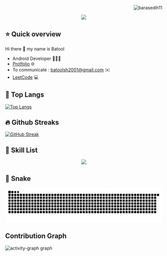 <p align="right"> <img src="https://komarev.com/ghpvc/?username=batooldshilleh&label=Profile%20views&color=0e75b6&style=flat" alt="barasedih11" /> </p>

 <p align="center">
  <!-- Typing SVG by DenverCoder1 - https://github.com/DenverCoder1/readme-typing-svg -->
  <a href="https://github.com/batooldshilleh/readme-typing-svg">
    <img src="https://readme-typing-svg.demolab.com/?lines=Android%20App%20and%20app%20developer💻;Computer%20Engineer%20👷;5%2B%20years%20of%20coding%20experience%20💪;Always%20learning%20new%20things%20🦕&font=Fira%20Code&center=true&width=440&height=45&color=555555&vCenter=true&pause=1000&size=22" /></a>
</p>

 ## ⭐ Quick overview
 Hi there 👋 my name is Batool
 -  Android Developer 👩🏻‍💻
 - [Protfolio](https://cerulean-crostata-47be35.netlify.app/) 🌐
 - To communicate : batoolsh2001@gmail.com ✉️
 - [LeetCode](https://leetcode.com/u/batooldshilleh/) 💻
 
<!--## GitHub stats
![Anurag's GitHub stats](https://github-readme-stats.vercel.app/api?username=batooldshilleh&show_icons=true&theme=dark)
-->

<!--<img src="https://img95.699pic.com/photo/40153/3010.gif_wh300.gif" alt="line" width="500"/>-->
## 🏅 Top Langs
[![Top Langs](https://github-readme-stats.vercel.app/api/top-langs/?username=batooldshilleh&layout=compact)]([https://github.com/anuraghazra/github-readme-stats](https://github.com/batooldshilleh?tab=repositories))


## 🔥 Github Streaks
[![GitHub Streak](https://streak-stats.demolab.com/?user=batooldshilleh)](https://git.io/streak-stats)

## 💙 Skill List
<p align="center">
  <a href="https://skillicons.dev">
    <img src="https://skillicons.dev/icons?i=git,androidstudio,arduino,bootstrap,c,cpp,css,dart,discord,flutter,github,html,js,linux,py,docker,eclipse,firebase,jenkins,mongodb,mysql,netlify,nodejs,postman,vscode" />
  </a>
</p>


## 🐍 Snake
![Snake animation](https://raw.githubusercontent.com/batooldshilleh/batooldshilleh/output/github-contribution-grid-snake.svg)   


## Contribution Graph

<img src="https://github-readme-activity-graph.vercel.app/graph?username=batooldshilleh&radius=16&theme=minimal&area=true&order=5" height="300" alt="activity-graph graph" />


